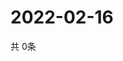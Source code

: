 # 2022-02-16
  共 0条

  <!-- BEGIN -->
  <!-- 最后更新时间Wed Feb 16 2022 16:06:10 GMT+0000 (Coordinated Universal Time) -->
  
  <!-- END -->
  
  